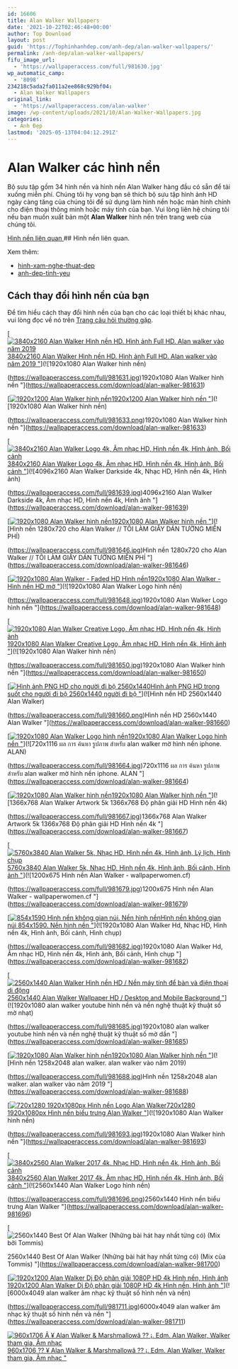 ```yaml
---
id: 16606
title: Alan Walker Wallpapers
date: '2021-10-22T02:46:48+00:00'
author: Top Download
layout: post
guid: 'https://Tophinhanhdep.com/anh-dep/alan-walker-wallpapers/'
permalink: /anh-dep/alan-walker-wallpapers/
fifu_image_url:
  - 'https://wallpaperaccess.com/full/981630.jpg'
wp_automatic_camp:
  - '8098'
234218c5ada2fa011a2ee868c929bf04:
  - Alan Walker Wallpapers
original_link:
  - 'https://wallpaperaccess.com/alan-walker'
image: /wp-content/uploads/2021/10/Alan-Walker-Wallpapers.jpg
categories:
  - Ảnh Đẹp
lastmod: '2025-05-13T04:04:12.291Z'
---
```

# Alan Walker các hình nền

Bộ sưu tập gồm 34 hình nền và hình nền Alan Walker hàng đầu có sẵn để tải xuống miễn phí. Chúng tôi hy vọng bạn sẽ thích bộ sưu tập hình ảnh HD ngày càng tăng của chúng tôi để sử dụng làm hình nền hoặc màn hình chính cho điện thoại thông minh hoặc máy tính của bạn. Vui lòng liên hệ chúng tôi nếu bạn muốn xuất bản một **Alan Walker** hình nền trên trang web của chúng tôi.

[Hình nền liên quan ](#related) ## Hình nền liên quan.

   
 Xem thêm:

   
- [hinh-xam-nghe-thuat-dep](https://tophinhanhdep.com/hinh-xam-dep/hinh-xam-nghe-thuat-dep/)
- [anh-dep-tinh-yeu](https://tophinhanhdep.com/anh-tinh-yeu/anh-dep-tinh-yeu/)

## Cách thay đổi hình nền của bạn

Để tìm hiểu cách thay đổi hình nền của bạn cho các loại thiết bị khác nhau, vui lòng đọc về nó trên [Trang câu hỏi thường gặp](https://tophinhanhdep.com/faq/).

  
[[![3840x2160 Alan Walker Hình nền HD.  Hình ảnh Full HD.  Alan walker vào năm 2019](https://wallpaperaccess.com/full/981630.jpg)3840x2160 Alan Walker Hình nền HD. Hình ảnh Full HD. Alan walker vào năm 2019 "](https://wallpaperaccess.com/download/alan-walker-981630)](![1920x1080 Alan Walker hình nền)

(https://wallpaperaccess.com/full/981631.jpg)1920x1080 Alan Walker hình nền "](https://wallpaperaccess.com/download/alan-walker-981631)

[[![1920x1200 Alan Walker hình nền](https://wallpaperaccess.com/full/981632.jpg)1920x1200 Alan Walker hình nền "](https://wallpaperaccess.com/download/alan-walker-981632)](![1920x1080 Alan Walker hình nền)

(https://wallpaperaccess.com/full/981633.png)1920x1080 Alan Walker hình nền "](https://wallpaperaccess.com/download/alan-walker-981633)

[[![3840x2160 Alan Walker Logo 4k, Âm nhạc HD, Hình nền 4k, Hình ảnh, Bối cảnh](https://wallpaperaccess.com/full/333025.jpg)3840x2160 Alan Walker Logo 4k, Âm nhạc HD, Hình nền 4k, Hình ảnh, Bối cảnh "](https://wallpaperaccess.com/download/alan-walker-333025)](![4096x2160 Alan Walker Darkside 4k, Nhạc HD, Hình nền 4k, Hình ảnh)

(https://wallpaperaccess.com/full/981639.jpg)4096x2160 Alan Walker Darkside 4k, Âm nhạc HD, Hình nền 4k, Hình ảnh "](https://wallpaperaccess.com/download/alan-walker-981639)

[[![1920x1080 Alan Walker hình nền](https://wallpaperaccess.com/full/981640.jpg)1920x1080 Alan Walker hình nền "](https://wallpaperaccess.com/download/alan-walker-981640)](![Hình nền 1280x720 cho Alan Walker // TÔI LÀM GIẤY DÁN TƯỜNG MIỄN PHÍ)

(https://wallpaperaccess.com/full/981646.jpg)Hình nền 1280x720 cho Alan Walker // TÔI LÀM GIẤY DÁN TƯỜNG MIỄN PHÍ "](https://wallpaperaccess.com/download/alan-walker-981646)

[[![1920x1080 Alan Walker - Faded HD Hình nền](https://wallpaperaccess.com/full/981647.jpg)1920x1080 Alan Walker - Hình nền HD mờ "](https://wallpaperaccess.com/download/alan-walker-981647)](![1920x1080 Alan Walker Logo hình nền)

(https://wallpaperaccess.com/full/981648.jpg)1920x1080 Alan Walker Logo hình nền "](https://wallpaperaccess.com/download/alan-walker-981648)

[[![1920x1080 Alan Walker Creative Logo, Âm nhạc HD, Hình nền 4k, Hình ảnh](https://wallpaperaccess.com/full/981649.jpg)1920x1080 Alan Walker Creative Logo, Âm nhạc HD, Hình nền 4k, Hình ảnh "](https://wallpaperaccess.com/download/alan-walker-981649)](![1920x1080 Alan Walker hình nền)

(https://wallpaperaccess.com/full/981650.jpg)1920x1080 Alan Walker hình nền "](https://wallpaperaccess.com/download/alan-walker-981650)

[[![Hình ảnh PNG HD cho người đi bộ 2560x1440](https://wallpaperaccess.com/full/981653.png)Hình ảnh PNG HD trong suốt cho người đi bộ 2560x1440 người đi bộ "](https://wallpaperaccess.com/download/alan-walker-981653)](![Hình nền HD 2560x1440 Alan Walker)

(https://wallpaperaccess.com/full/981660.png)Hình nền HD 2560x1440 Alan Walker "](https://wallpaperaccess.com/download/alan-walker-981660)

[[![1920x1080 Alan Walker Logo hình nền](https://wallpaperaccess.com/full/981662.jpg)1920x1080 Alan Walker Logo hình nền "](https://wallpaperaccess.com/download/alan-walker-981662)](![720x1116 ผล การ ค้นหา รูปภาพ สำหรับ alan walker mờ hình nền iphone.  ALAN)

(https://wallpaperaccess.com/full/981664.jpg)720x1116 ผล การ ค้นหา รูปภาพ สำหรับ alan walker mờ hình nền iphone. ALAN "](https://wallpaperaccess.com/download/alan-walker-981664)

[[![1920x1080 Alan Walker hình nền](https://wallpaperaccess.com/full/981665.jpg)1920x1080 Alan Walker hình nền "](https://wallpaperaccess.com/download/alan-walker-981665)](![1366x768 Alan Walker Artwork 5k 1366x768 Độ phân giải HD Hình nền 4k)

(https://wallpaperaccess.com/full/981667.jpg)1366x768 Alan Walker Artwork 5k 1366x768 Độ phân giải HD Hình nền 4k "](https://wallpaperaccess.com/download/alan-walker-981667)

[[![5760x3840 Alan Walker 5k, Nhạc HD, Hình nền 4k, Hình ảnh, Lý lịch, Hình chụp](https://wallpaperaccess.com/full/981676.jpg)5760x3840 Alan Walker 5k, Nhạc HD, Hình nền 4k, Hình ảnh, Bối cảnh, Hình ảnh "](https://wallpaperaccess.com/download/alan-walker-981676)](![1200x675 Hình nền Alan Walker - wallpaperwomen.cf)

(https://wallpaperaccess.com/full/981679.jpg)1200x675 Hình nền Alan Walker - wallpaperwomen.cf "](https://wallpaperaccess.com/download/alan-walker-981679)

[[![854x1590 Hình nền không gian núi.  Nền hình nền](https://wallpaperaccess.com/full/981681.jpg)Hình nền không gian núi 854x1590. Nền hình nền "](https://wallpaperaccess.com/download/alan-walker-981681)](![1920x1080 Alan Walker Hd, Nhạc HD, Hình nền 4k, Hình ảnh, Bối cảnh, Hình chụp)

(https://wallpaperaccess.com/full/981682.jpg)1920x1080 Alan Walker Hd, Âm nhạc HD, Hình nền 4k, Hình ảnh, Bối cảnh, Hình chụp "](https://wallpaperaccess.com/download/alan-walker-981682)

[[![2560x1440 Alan Walker Hình nền HD / Nền máy tính để bàn và điện thoại di động](https://wallpaperaccess.com/full/981683.jpg)2560x1440 Alan Walker Wallpaper HD / Desktop and Mobile Background "](https://wallpaperaccess.com/download/alan-walker-981683)](![1920x1080 alan walker youtube hình nền và nền nghệ thuật kỹ thuật số mờ nhạt)

(https://wallpaperaccess.com/full/981685.jpg)1920x1080 alan walker youtube hình nền và nền nghệ thuật kỹ thuật số mờ dần "](https://wallpaperaccess.com/download/alan-walker-981685)

[[![1920x1080 Alan Walker hình nền](https://wallpaperaccess.com/full/981686.jpg)1920x1080 Alan Walker hình nền "](https://wallpaperaccess.com/download/alan-walker-981686)](![Hình nền 1258x2048 alan walker.  alan walker vào năm 2019)

(https://wallpaperaccess.com/full/981688.jpg)Hình nền 1258x2048 alan walker. alan walker vào năm 2019 "](https://wallpaperaccess.com/download/alan-walker-981688)

[[![720x1280 1920x1080px Hình nền Logo Alan Walker](https://wallpaperaccess.com/full/981689.jpg)720x1280 1920x1080px Hình nền biểu trưng Alan Walker "](https://wallpaperaccess.com/download/alan-walker-981689)](![1920x1080 Alan Walker hình nền)

(https://wallpaperaccess.com/full/981693.jpg)1920x1080 Alan Walker hình nền "](https://wallpaperaccess.com/download/alan-walker-981693)

[[![3840x2560 Alan Walker 2017 4k, Nhạc HD, Hình nền 4k, Hình ảnh, Bối cảnh](https://wallpaperaccess.com/full/981694.jpg)3840x2560 Alan Walker 2017 4k, Âm nhạc HD, Hình nền 4k, Hình ảnh, Bối cảnh "](https://wallpaperaccess.com/download/alan-walker-981694)](![2560x1440 Alan Walker Logo hình nền)

(https://wallpaperaccess.com/full/981696.png)2560x1440 Hình nền biểu trưng Alan Walker "](https://wallpaperaccess.com/download/alan-walker-981696)

[![2560x1440 Best Of Alan Walker (Những bài hát hay nhất từng có) (Mix bởi Tommis)](https://wallpaperaccess.com/full/981700.jpg)

2560x1440 Best Of Alan Walker (Những bài hát hay nhất từng có) (Mix của Tommis) "](https://wallpaperaccess.com/download/alan-walker-981700)

[[![1920x1200 Alan Walker Dj Độ phân giải 1080P HD 4k Hình nền, Hình ảnh](https://wallpaperaccess.com/full/981707.jpg)1920x1200 Alan Walker Dj Độ phân giải 1080P HD 4k Hình nền, Hình ảnh "](https://wallpaperaccess.com/download/alan-walker-981707)](![6000x4049 alan walker âm nhạc kỹ thuật số hình nền và nền)

(https://wallpaperaccess.com/full/981711.jpg)6000x4049 alan walker âm nhạc kỹ thuật số hình nền và nền "](https://wallpaperaccess.com/download/alan-walker-981711)

[![960x1706 Â ¥ Alan Walker & Marshmallowâ ?? ¡.  Edm.  Alan Walker, Walker tham gia, Âm nhạc](https://wallpaperaccess.com/full/981716.jpg)960x1706 ?? ¥ Alan Walker &amp; Marshmallowâ ?? ¡. Edm. Alan Walker, Walker tham gia, Âm nhạc "](https://wallpaperaccess.com/download/alan-walker-981716)
